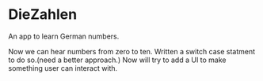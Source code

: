 # DieZahlen
An app to learn German numbers. 

Now we can hear numbers from zero to ten.
Written a switch case statment to do so.(need a better approach.)
Now will try to add a UI to make something user can interact with.

